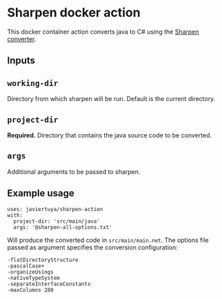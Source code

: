 # Sharpen docker action

This docker container action converts java to C# using the [Sharpen converter](https://github.com/mono/sharpen).

## Inputs

## `working-dir`
Directory from which sharpen will be run. Default is the current directory.

## `project-dir`
**Required.** Directory that contains the java source code to be converted.

## `args`
Additional arguments to be passed to sharpen.

## Example usage

```
uses: javiertuya/sharpen-action
with:
  project-dir: 'src/main/java'
  args: '@sharpen-all-options.txt'
```

Will produce the converted code in `src/main/main.net`. The options file passed as argument specifies the conversion configuration:

```
-flatDirectoryStructure
-pascalCase+ 
-organizeUsings 
-nativeTypeSystem 
-separateInterfaceConstants 
-maxColumns 280 
```
